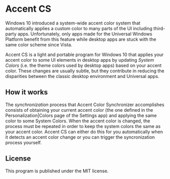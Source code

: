 # Accent CS
Windows 10 introduced a system-wide accent color system that automatically applies
a custom color to many parts of the UI including third-party apps. Unfortunately, only
apps made for the Universal Windows Platform benefit from this feature while desktop apps
are stuck with the same color scheme since Vista.

Accent CS is a light and portable program for Windows 10 that applies your accent color to 
some UI elements in desktop apps by updating *System Colors* (i.e. the theme colors used by desktop apps) 
based on your accent color. These changes are usually subtle, but they contribute in 
reducing the disparities between the classic desktop environment and Universal apps.

## How it works
The *synchronization* process that Accent Color Synchronizer accomplishes consists of obtaining
your current accent color (the one defined in the Personalization|Colors page of the Settings app)
and applying the same color to some System Colors. When the accent color is changed, the process
must be repeated in order to keep the system colors the same as your accent color. Accent CS
can either do this for you automatically when it detects an accent color change or you can 
trigger the syncronization process yourself.

## License
This program is published under the MIT license.
